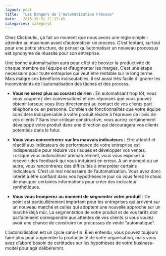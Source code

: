 ```yaml
---
layout: post
title:  "Les Dangers de l'Automatisation Précoce"
date:   2015-10-31 21:17:45
categories: category1
---
```


Chez Clicboutic, ça fait un moment que nous avons une règle simple : attendre au maximum avant d’automatiser un 
process. C’est tentant, surtout pour une petite structure, de penser qu’automatiser un nouveau processus est 
synonyme de réussite pour son entreprise. 

Une bonne automatisation aura pour effet de booster la productivité de chaque membre de l’équipe et d’augmenter les 
marges. C’est une étape nécessaire pour toute entreprise qui veut être rentable sur le long terme. Mais malgré ces 
bénéfices indiscutables, il est aussi très facile d’ignorer les inconvénients de l’automatisation des tâches et des 
process.

- **Vous ne serez plus au courant de rien** : En automatisant trop tôt, vous vous couperez des conversations et des 
réponses que vous pouvez obtenir lorsque vous êtes directement au contact de vos clients part téléphone ou en personne. 
Combien de fonctionnalités que votre équipe considère indispensable à votre produit résiste à l’épreuve de l’avis de 
vos clients ? Sans leur critique constructive, vous auriez certainement développé votre produit dans une direction 
qui découragera vos clients potentiels dans le futur.

- **Vous vous concentrerez sur les mauvais indicateurs** : Etre attentif et réactif aux indicateurs de performance de 
votre entreprise est indispensable pour réduire vos risques et développer vos ventes. Lorsque vous automatisez 
prématurément, vous vous exposez à recevoir des feedback qui vous induiront en erreur. A un moment ou un autre, 
vous rencontrerez des difficultés à interpréter certains indicateurs. C’est un mal nécessaire de l’automatisation. 
Vous avez donc intérêt à être confiant dans vos hypothèses le jour où vous ferez le choix de masquer certaines 
informations pour créer des indicateur synthétiques.

- **Vous vous tromperez au moment de segmenter votre produit** : Ce point est particulièrement important pour les 
entreprises qui arrivent sur un nouveau marché et celles qui adoptent une nouvelle approche sur un marché déjà mûr. 
La segmentation de votre produit et de vos tarifs doit parfaitement correspondre aux attentes de vos clients si 
vous voulez avoir une chance de construire un processus de vente “automatique”.

L’automatisation est un cycle sans-fin. Bien entendu, vous pouvez toujours faire plus pour augmenter la productivité 
de votre organisation, mais vous avez d’abord besoin de certitudes sur les hypothèses de votre business-model pour 
agir délibéremnt. 

